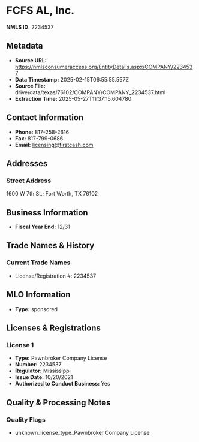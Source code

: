 # FCFS AL, Inc.

**NMLS ID:** 2234537

## Metadata
- **Source URL:** https://nmlsconsumeraccess.org/EntityDetails.aspx/COMPANY/2234537
- **Data Timestamp:** 2025-02-15T06:55:55.557Z
- **Source File:** drive/data/texas/76102/COMPANY/COMPANY_2234537.html
- **Extraction Time:** 2025-05-27T11:37:15.604780

## Contact Information
- **Phone:** 817-258-2616
- **Fax:** 817-799-0686
- **Email:** licensing@firstcash.com

## Addresses
### Street Address
1600 W 7th St.; Fort Worth, TX 76102

## Business Information
- **Fiscal Year End:** 12/31

## Trade Names & History
### Current Trade Names
- License/Registration #: 2234537

## MLO Information
- **Type:** sponsored

## Licenses & Registrations

### License 1
- **Type:** Pawnbroker Company License
- **Number:** 2234537
- **Regulator:** Mississippi
- **Issue Date:** 10/20/2021
- **Authorized to Conduct Business:** Yes

## Quality & Processing Notes
### Quality Flags
- unknown_license_type_Pawnbroker Company License
